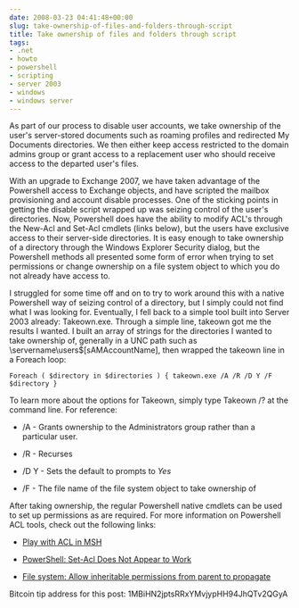 ```yaml
---
date: 2008-03-23 04:41:48+00:00
slug: take-ownership-of-files-and-folders-through-script
title: Take ownership of files and folders through script
tags:
- .net
- howto
- powershell
- scripting
- server 2003
- windows
- windows server
---
```


As part of our process to disable user accounts, we take ownership of the user's server-stored documents such as roaming profiles and redirected My Documents directories. We then either keep access restricted to the domain admins group or grant access to a replacement user who should receive access to the departed user's files.

With an upgrade to Exchange 2007, we have taken advantage of the Powershell access to Exchange objects, and have scripted the mailbox provisioning and account disable processes. One of the sticking points in getting the disable script wrapped up was seizing control of the user's directories. Now, Powershell does have the ability to modify ACL's through the New-Acl and Set-Acl cmdlets (links below), but the users have exclusive access to their server-side directories. It is easy enough to take ownership of a directory through the Windows Explorer Security dialog, but the Powershell methods all presented some form of error when trying to set permissions or change ownership on a file system object to which you do not already have access to.

<!-- more -->

I struggled for some time off and on to try to work around this with a native Powershell way of seizing control of a directory, but I simply could not find what I was looking for. Eventually, I fell back to a simple tool built into Server 2003 already: Takeown.exe. Through a simple line, takeown got me the results I wanted. I built an array of strings for the directories I wanted to take ownership of, generally in a UNC path such as \\servername\users$\[sAMAccountName], then wrapped the takeown line in a Foreach loop:

`Foreach ( $directory in $directories )
{
takeown.exe /A /R /D Y /F $directory
}`

To learn more about the options for Takeown, simply type Takeown /? at the command line. For reference:



	
  * /A - Grants ownership to the Administrators group rather than a particular user.

	
  * /R - Recurses

	
  * /D Y - Sets the default to prompts to _Yes_

	
  * /F - The file name of the file system object to take ownership of


After taking ownership, the regular Powershell native cmdlets can be used to set up permissions as are required. For more information on Powershell ACL tools, check out the following links:

	
  * [Play with ACL in MSH](http://mshforfun.blogspot.com/2005/12/play-with-acl-in-msh.html)

	
  * [PowerShell: Set-Acl Does Not Appear to Work](http://blog.netnerds.net/2007/07/powershell-set-acl-does-not-appear-to-work/)

	
  * [File system: Allow inheritable permissions from parent to propagate](http://richardsiddaway.spaces.live.com/Blog/cns!43CFA46A74CF3E96!1069.entry)


Bitcoin tip address for this post: 1MBiHN2jptsRRxYMvjypHH94JhQTv2QGyA
